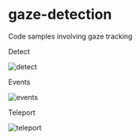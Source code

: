 # gaze-detection

Code samples involving gaze tracking

Detect

![detect](https://i.imgur.com/woC3knB.jpg)

Events

![events](https://i.imgur.com/RIPgITI.jpg)

Teleport

![teleport](https://i.imgur.com/IkO8AN3.jpg)
